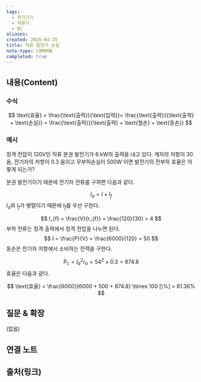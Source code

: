 ```yaml
---
tags:
  - 전기기기
  - 직류기
  - DC
aliases: 
created: 2025-04-25
title: 직류 발전기 손실
note-type: COMMON
completed: true
---
```


## 내용(Content)

### 수식

$$
\text{효율} = \frac{\text{출력}}{\text{입력}}= \frac{\text{출력}}{\text{출력} + \text{손실}} = \frac{\text{출력}}{\text{출력} + \text{철손} + \text{동손}}
$$

### 예시

정격 전압이 120V인 직류 분권 발전기가 6 kW의 출력을 내고 있다. 계자의 저항이 30 옴, 전기자의 저항이 0.3 옴이고 무부하손실이 500W 이면 발전기의 전부하 효율은 어떻게 되는가?

분권 발전기이기 때문에 전기자 전류를 구하면 다음과 같다.

$$
I_{a} = I + I_{f}
$$
$I_{a}$와 $I_{f}$가 병렬이기 때문에 $I_{f}$를 우선 구한다.

$$
I_{f} = \frac{V}{r_{f}} = \frac{120}{30} = 4
$$
부하 전류는 정격 출력에서 정격 전압을 나누면 된다.
$$
I = \frac{P}{V} = \frac{6000}{120} = 50
$$
동손은 전기자 저항에서 소비하는 전력을 구한다.

$$
P_{c} = I_{a}^{2}r_{a} = 54^{2} \times 0.3 = 874.8
$$
효율은 다음과 같다.

$$
\text{효율} = \frac{6000}{6000 + 500 + 874.8} \times 100 [\%] = 81.36%
$$

## 질문 & 확장

(없음)

## 연결 노트

## 출처(링크)

